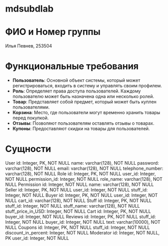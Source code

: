 # mdsubdlab
# ФИО и Номер группы
Илья Певнев, 253504
# Функциональные требования
- **Пользователь**: Основной объект системы, который может регистрироваться, входить в систему и управлять своим профилем.
- **Роль**: Определяет права доступа пользователей. Каждому пользователю может быть назначена одна или несколько ролей.
- **Товар**: Представляет собой предмет, который может быть куплен пользователями.
- **Корзина**: Место, где пользователи могут временно хранить товары перед покупкой.
- **Отзывы**: Позволяют пользователям оставлять отзывы о товарах.
- **Купоны**: Предоставляют скидки на товары для пользователей.
# Сущности
User
id: Integer, PK, NOT NULL
name: varchar(128), NOT NULL
password: varchar(128), NOT NULL
email: varchar(128), NOT NULL
telephone_number: varchar(128), NOT NULL
Role
id: Integer, PK, NOT NULL
user_id: Integer, NOT NULL
permission_id: Integer, NOT NULL
role_name: varchar(128), NOT NULL
Permission
id: Integer, NOT NULL
name: varchar(128), NOT NULL
Seller
id: Integer, PK, NOT NULL
user_id: Integer, NOT NULL
stuff_id: Integer, NOT NULL
Buyer
id: Integer, PK, NOT NULL
user_id: Integer, NOT NULL
cart_id: varchar(128), NOT NULL
Stuff
id: Integer, PK, NOT NULL
stuff_id: Integer, NOT NULL
stuff_name: varchar(128), NOT NULL
stuff_price_in_USD: Integer, NOT NULL
Cart
id: Integer, PK, NOT NULL
buyer_id: Integer, NOT NULL
Reviews
id: Integer, PK, NOT NULL
stuff_id: Integer, NOT NULL
buyer_id: Integer, NOT NULL
text: varchar(10000), NOT NULL
Coupons
id: Integer, PK, NOT NULL
stuff_id: Integer, NOT NULL
discount_in_percent: Integer, NOT NULL
Moderator
id: Integer, NOT NULL, PK
user_id: Integer, NOT NULL


